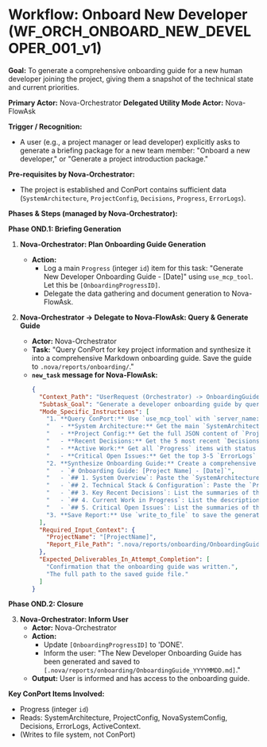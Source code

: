 # Workflow: Onboard New Developer (WF_ORCH_ONBOARD_NEW_DEVELOPER_001_v1)

**Goal:** To generate a comprehensive onboarding guide for a new human developer joining the project, giving them a snapshot of the technical state and current priorities.

**Primary Actor:** Nova-Orchestrator
**Delegated Utility Mode Actor:** Nova-FlowAsk

**Trigger / Recognition:**
- A user (e.g., a project manager or lead developer) explicitly asks to generate a briefing package for a new team member: "Onboard a new developer," or "Generate a project introduction package."

**Pre-requisites by Nova-Orchestrator:**
- The project is established and ConPort contains sufficient data (`SystemArchitecture`, `ProjectConfig`, `Decisions`, `Progress`, `ErrorLogs`).

**Phases & Steps (managed by Nova-Orchestrator):**

**Phase OND.1: Briefing Generation**

1.  **Nova-Orchestrator: Plan Onboarding Guide Generation**
    *   **Action:**
        *   Log a main `Progress` (integer `id`) item for this task: "Generate New Developer Onboarding Guide - [Date]" using `use_mcp_tool`. Let this be `[OnboardingProgressID]`.
        *   Delegate the data gathering and document generation to Nova-FlowAsk.

2.  **Nova-Orchestrator -> Delegate to Nova-FlowAsk: Query & Generate Guide**
    *   **Actor:** Nova-Orchestrator
    *   **Task:** "Query ConPort for key project information and synthesize it into a comprehensive Markdown onboarding guide. Save the guide to `.nova/reports/onboarding/`."
    *   **`new_task` message for Nova-FlowAsk:**
        ```json
        {
          "Context_Path": "UserRequest (Orchestrator) -> OnboardingGuide (FlowAsk)",
          "Subtask_Goal": "Generate a developer onboarding guide by querying ConPort and save it to a file.",
          "Mode_Specific_Instructions": [
            "1. **Query ConPort:** Use `use_mcp_tool` with `server_name: 'conport'` and `workspace_id: 'ACTUAL_WORKSPACE_ID'` to retrieve the following information:",
            "   - **System Architecture:** Get the main `SystemArchitecture` summary (e.g., from key `[ProjectName]_Overall_v1`).",
            "   - **Project Config:** Get the full JSON content of `ProjectConfig:ActiveConfig` and `NovaSystemConfig:ActiveSettings`.",
            "   - **Recent Decisions:** Get the 5 most recent `Decisions` using `get_decisions` with a `limit`.",
            "   - **Active Work:** Get all `Progress` items with status `IN_PROGRESS`.",
            "   - **Critical Open Issues:** Get the top 3-5 `ErrorLogs` from `active_context.open_issues` with severity 'CRITICAL' or 'HIGH'.",
            "2. **Synthesize Onboarding Guide:** Create a comprehensive Markdown report with the following sections:",
            "   - `# Onboarding Guide: [Project Name] - [Date]`",
            "   - `## 1. System Overview`: Paste the `SystemArchitecture` summary.",
            "   - `## 2. Technical Stack & Configuration`: Paste the `ProjectConfig` and `NovaSystemConfig` JSON inside code blocks.",
            "   - `## 3. Key Recent Decisions`: List the summaries of the 5 decisions retrieved.",
            "   - `## 4. Current Work in Progress`: List the descriptions of all `IN_PROGRESS` tasks.",
            "   - `## 5. Critical Open Issues`: List the summaries of the critical `ErrorLogs`.",
            "3. **Save Report:** Use `write_to_file` to save the generated Markdown content to a new file at path: `.nova/reports/onboarding/OnboardingGuide_[YYYYMMDD].md`."
          ],
          "Required_Input_Context": {
            "ProjectName": "[ProjectName]",
            "Report_File_Path": ".nova/reports/onboarding/OnboardingGuide_[YYYYMMDD].md"
          },
          "Expected_Deliverables_In_Attempt_Completion": [
            "Confirmation that the onboarding guide was written.",
            "The full path to the saved guide file."
          ]
        }
        ```

**Phase OND.2: Closure**

3.  **Nova-Orchestrator: Inform User**
    *   **Actor:** Nova-Orchestrator
    *   **Action:**
        *   Update `[OnboardingProgressID]` to 'DONE'.
        *   Inform the user: "The New Developer Onboarding Guide has been generated and saved to `[.nova/reports/onboarding/OnboardingGuide_YYYYMMDD.md]`."
    *   **Output:** User is informed and has access to the onboarding guide.

**Key ConPort Items Involved:**
- Progress (integer `id`)
- Reads: SystemArchitecture, ProjectConfig, NovaSystemConfig, Decisions, ErrorLogs, ActiveContext.
- (Writes to file system, not ConPort)